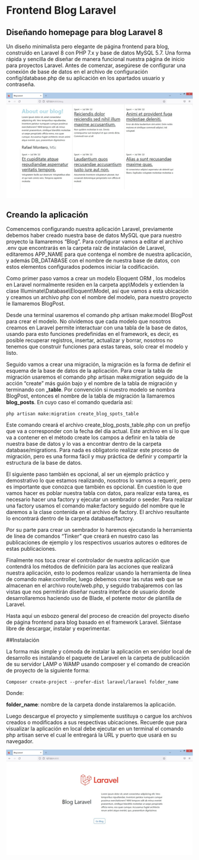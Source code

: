 # Frontend Blog Laravel

## Diseñando homepage para blog Laravel 8
Un diseño minimalista pero elegante de página frontend para blog, construído en Laravel 8 con PHP 7.x y base de datos MySQL 5.7. Una forma rápida y sencilla de diseñar de manera funcional nuestra página de inicio para proyectos Laravel. Antes de comenzar, asegúrese de configurar una conexión de base de datos en el archivo de configuración config/database.php de su aplicación en los apartados usuario y contraseña.          

![homepage laravel](imgs/home_laravel.jpg)
                    
## Creando la aplicación
Comencemos configurando nuestra aplicación Laravel, previamente debemos haber creado nuestra base de datos MySQL que para nuestro proyecto la llamaremos “Blog”. Para configurar vamos a editar el archivo .env que encontrarás en la carpeta raíz de instalación de Laravel, editaremos APP_NAME para que contenga el nombre de nuestra aplicación, y además DB_DATABASE con el nombre de nuestra base de datos, con estos elementos configurados podemos iniciar la codificación.

Como primer paso vamos a crear un modelo Eloquent ORM , los modelos en Laravel normalmente residen en la carpeta app\Models y extienden la clase Illuminate\Database\Eloquent\Model, así que vamos a esta ubicación y creamos un archivo php con el nombre del modelo, para nuestro proyecto le llamaremos BlogPost.

Desde una terminal usaremos el comando php artisan make:model BlogPost para crear el modelo. No olvidemos que cada modelo que nosotros creamos en Laravel  permite interactuar con una tabla de la base de datos, usando para esto funciones predefinidas en el framework, es decir, es posible recuperar registros, insertar, actualizar y borrar, nosotros no tenemos que construir funciones para estas tareas, solo crear el modelo y listo.

Seguido vamos a crear una migración, la migración es la forma de definir el esquema de la base de datos de la aplicación. Para crear la tabla de migración usaremos el comando php artisan make:migration seguido de la acción “create” más guión bajo y el nombre de la tabla de migración y terminando con **_table**. Por convención si nuestro modelo se nombra BlogPost, entonces el nombre de la tabla de migración la llamaremos **blog_posts**. En cuyo caso el comando quedaría así:

```
php artisan make:migration create_blog_spots_table
```

Este comando creará el archivo create_blog_posts_table.php con un prefijo que va a corresponder con la fecha del día actual. Este archivo en sí lo que va a contener en el método create los campos a definir en la tabla de nuestra base de datos y lo vas a encontrar dentro de la carpeta database/migrations. Para nada es obligatorio realizar este proceso de migración, pero es una forma fácil y muy práctica de definir y compartir la estructura de la base de datos.

El siguiente paso también es opcional, al ser un ejemplo práctico y demostrativo lo que estamos realizando, nosotros lo vamos a requerir, pero es importante que conozca que también es opcional. En cuestión lo que vamos hacer es poblar nuestra tabla con datos, para realizar esta tarea, es necesario hacer una factory y ejecutar un sembrador o seeder. Para realizar una factory usamos el comando make:factory seguido del nombre que le daremos a la clase contenida en el archivo de factory. El archivo resultante lo encontrará dentro de la carpeta database/factory.

Por su parte para crear un sembrador lo haremos ejecutando la herramienta de línea de comandos “Tinker” que creará en nuestro caso las publicaciones de ejemplo y los respectivos usuarios autores o editores de estas publicaciones.

Finalmente nos toca crear el controlador de nuestra aplicación que contendrá los métodos de definición para las acciones que realizará nuestra aplicación, esto lo podemos realizar usando la herramienta de línea de comando make:controller, luego debemos crear las rutas web que se almacenan en el archivo route/web.php, y seguido trabajaremos con las vistas que nos permitirán diseñar nuestra interface de usuario donde desarrollaremos haciendo uso de Blade, el potente motor de plantilla de Laravel.

Hasta aquí un esbozo general del proceso de creación del proyecto diseño de página frontend para blog basado en el framework Laravel. Siéntase libre de descargar, instalar y experimentar.

##Instalación

La forma más simple y cómoda de instalar la aplicación en servidor local de desarrollo es instalando el paquete de Laravel en la carpeta de publicación de su servidor LAMP o WAMP usando  composer y el comando de creación de proyecto de la siguiente forma:

```
Composer create-project --prefer-dist laravel/laravel folder_name
```

Donde:

**folder_name**: nombre de la carpeta donde instalaremos la aplicación.

Luego descargue el proyecto y simplemente sustituya o cargue los archivos creados o modificados a sus respectivas ubicaciones. Recuerde que para visualizar la aplicación en local debe ejecutar en un terminal el comando php artisan serve el cual le entregará la URL y puerto que usará en su navegador.

![homepage laravel](imgs/blog_laravel.jpg)
